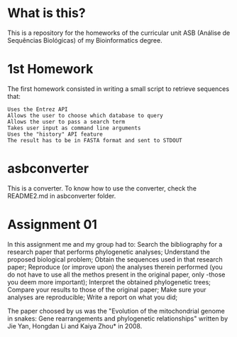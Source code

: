# What is this?

This is a repository for the homeworks of the curricular unit ASB (Análise de Sequências Biológicas) of my Bioinformatics degree.

# 1st Homework

The first homework consisted in writing a small script to retrieve sequences that:

    Uses the Entrez API
    Allows the user to choose which database to query
    Allows the user to pass a search term
    Takes user input as command line arguments
    Uses the "history" API feature
    The result has to be in FASTA format and sent to STDOUT
    
# asbconverter

This is a converter. To know how to use the converter, check the README2.md in asbconverter folder.

# Assignment 01

In this assignment me and my group had to:
    Search the bibliography for a research paper that performs phylogenetic analyses;
    Understand the proposed biological problem;
    Obtain the sequences used in that research paper;
    Reproduce (or improve upon) the analyses therein performed (you do not have to use all the methos present in the original paper,         only -those you deem more important);
    Interpret the obtained phylogenetic trees;
    Compare your results to those of the original paper;
    Make sure your analyses are reproducible;
    Write a report on what you did;
    
The paper choosed by us was the "Evolution of the mitochondrial genome in snakes: Gene
rearrangements and phylogenetic relationships" written by Jie Yan, Hongdan Li and Kaiya Zhou*
in 2008.
